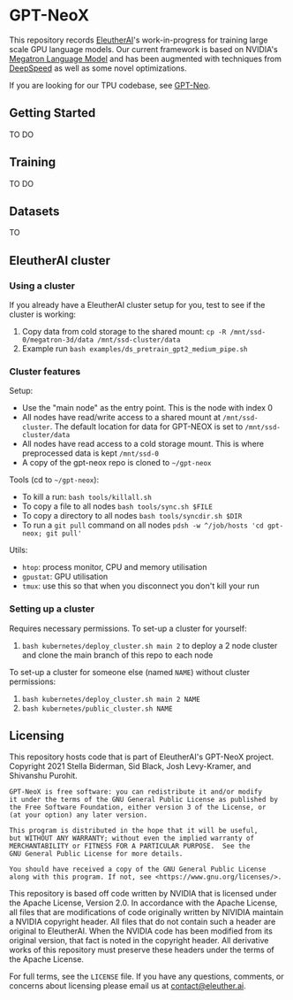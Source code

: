 # GPT-NeoX

This repository records [EleutherAI](www.eleuther.ai)'s work-in-progress for training large scale GPU language models. Our current framework is based on NVIDIA's [Megatron Language Model](https://github.com/NVIDIA/Megatron-LM) and has been augmented with techniques from [DeepSpeed](https://www.deepspeed.ai) as well as some novel optimizations. 

If you are looking for our TPU codebase, see [GPT-Neo](https://github.com/EleutherAI/gpt-neo).

## Getting Started

TO DO

## Training

TO DO

## Datasets

TO

## EleutherAI cluster

### Using a cluster

If you already have a EleutherAI cluster setup for you, test to see if the cluster is working:
    
1. Copy data from cold storage to the shared mount: `cp -R /mnt/ssd-0/megatron-3d/data /mnt/ssd-cluster/data`
2. Example run `bash examples/ds_pretrain_gpt2_medium_pipe.sh`
    
### Cluster features

Setup:

* Use the "main node" as the entry point. This is the node with index 0
* All nodes have read/write access to a shared mount at `/mnt/ssd-cluster`. The default location for data for GPT-NEOX is set to `/mnt/ssd-cluster/data`
* All nodes have read access to a cold storage mount. This is where preprocessed data is kept `/mnt/ssd-0`
* A copy of the gpt-neox repo is cloned to `~/gpt-neox`

Tools (cd to `~/gpt-neox`):

* To kill a run: `bash tools/killall.sh`
* To copy a file to all nodes `bash tools/sync.sh $FILE`
* To copy a directory to all nodes `bash tools/syncdir.sh $DIR`
* To run a `git pull` command on all nodes `pdsh -w ^/job/hosts 'cd gpt-neox; git pull'`

Utils:
* `htop`: process monitor, CPU and memory utilisation
* `gpustat`: GPU utilisation
* `tmux`: use this so that when you disconnect you don't kill your run

### Setting up a cluster

Requires necessary permissions. To set-up a cluster for yourself:

1. `bash kubernetes/deploy_cluster.sh main 2` to deploy a 2 node cluster and clone the main branch of this repo to each node

To set-up a cluster for someone else (named `NAME`) without cluster permissions:

1. `bash kubernetes/deploy_cluster.sh main 2 NAME`
2. `bash kubernetes/public_cluster.sh NAME`

## Licensing

This repository hosts code that is part of EleutherAI's GPT-NeoX project. Copyright 2021 Stella Biderman, Sid Black, Josh Levy-Kramer, and Shivanshu Purohit.

    GPT-NeoX is free software: you can redistribute it and/or modify
    it under the terms of the GNU General Public License as published by
    the Free Software Foundation, either version 3 of the License, or
    (at your option) any later version.

    This program is distributed in the hope that it will be useful,
    but WITHOUT ANY WARRANTY; without even the implied warranty of
    MERCHANTABILITY or FITNESS FOR A PARTICULAR PURPOSE.  See the
    GNU General Public License for more details.

    You should have received a copy of the GNU General Public License
    along with this program. If not, see <https://www.gnu.org/licenses/>.

This repository is based off code written by NVIDIA that is licensed under the Apache License, Version 2.0. In accordance with the Apache License, all files that are modifications of code originally written by NIVIDIA maintain a NVIDIA copyright header. All files that do not contain such a header are original to EleutherAI. When the NVIDIA code has been modified from its original version, that fact is noted in the copyright header. All derivative works of this repository must preserve these headers under the terms of the Apache License.

For full terms, see the `LICENSE` file. If you have any questions, comments, or concerns about licensing please email us at contact@eleuther.ai.
